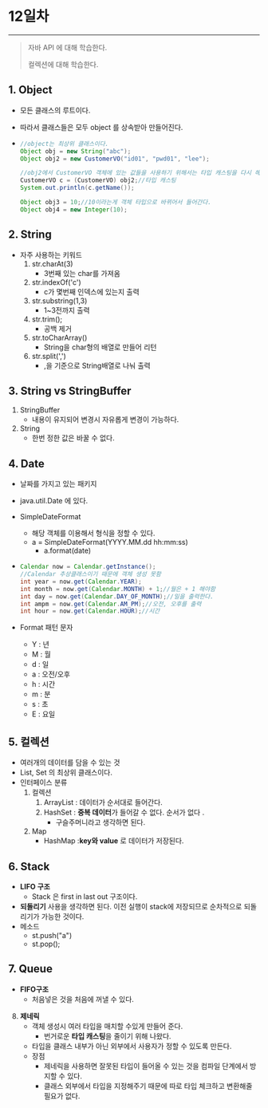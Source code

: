 # 12일차
---

> 자바 API 에 대해 학습한다. 
>
> 컬렉션에 대해 학습한다. 



## 1. Object

   + 모든 클래스의 루트이다.

   + 따라서 클래스들은 모두 object 를 상속받아 만들어진다. 

   + ```java
     //object는 최상위 클래스이다. 
     Object obj = new String("abc");
     Object obj2 = new CustomerVO("id01", "pwd01", "lee");
     
     //obj2에서 CustomerVO 객체에 있는 값들을 사용하기 위해서는 타입 캐스팅을 다시 해야한다. 
     CustomerVO c = (CustomerVO) obj2;//타입 캐스팅 
     System.out.println(c.getName());
     
     Object obj3 = 10;//10이라는게 객체 타입으로 바뀌어서 들어간다. 
     Object obj4 = new Integer(10);
     ```

## 2. String

   + 자주 사용하는 키워드
     1. str.charAt(3)
        + 3번째 있는 char를 가져옴 
     2. str.indexOf('c')
        + c가 몇번째 인덱스에 있는지 출력 
     3. str.substring(1,3)
        + 1~3전까지 출력
     4. str.trim();
        + 공백 제거
     5. str.toCharArray()
        + String을 char형의 배열로 만들어 리턴 
     6. str.split(',')
        + ,을 기준으로 String배열로 나눠 출력 

## 3. String vs StringBuffer

   1. StringBuffer
      + 내용이 유지되어 변경시 자유롭게 변경이 가능하다. 
   2. String 
      + 한번 정한 값은 바꿀 수 없다. 

## 4. Date

   + 날짜를 가지고 있는 패키지

   + java.util.Date 에 있다. 

   + SimpleDateFormat 

     + 해당 객체를 이용해서 형식을 정할 수 있다. 
     + a = SimpleDateFormat(YYYY.MM.dd  hh:mm:ss)
       + a.format(date)

   + ```java
     Calendar now = Calendar.getInstance();
     //Calendar 추상클래스이기 때문에 객체 생성 못함 
     int year = now.get(Calendar.YEAR);
     int month = now.get(Calendar.MONTH) + 1;//월은 + 1 해야함 
     int day = now.get(Calendar.DAY_OF_MONTH);//일을 출력한다. 
     int ampm = now.get(Calendar.AM_PM);//오전, 오후를 출력 
     int hour = now.get(Calendar.HOUR);//시간  
     ```

   + Format 패턴 문자

     + Y  : 년
     + M : 월
     + d : 일
     + a : 오전/오후
     + h : 시간
     + m : 분
     + s : 초 
     + E : 요일 

## 5. 컬렉션

   + 여러개의 데이터를 담을 수 있는 것 
   + List, Set 의 최상위 클래스이다. 
   + 인터페이스 분류
     1. 컬렉션 
        1. ArrayList : 데이터가 순서대로 들어간다. 
        2. HashSet : **중복 데이터**가 들어갈 수 없다. 순서가 없다 .
           + 구슬주머니라고 생각하면 된다. 
     2. Map 
        + HashMap :**key와 value** 로 데이터가 저장된다. 

## 6. Stack

   + **LIFO 구조**
     + Stack 은 first in last out 구조이다. 
   + **되돌리기** 사용을 생각하면 된다. 이전 실행이 stack에 저장되므로 순차적으로 되돌리기가 가능한 것이다. 
   + 메소드
     + st.push("a")
     + st.pop();

## 7. Queue

   + **FIFO구조**
     + 처음넣은 것을 처음에 꺼낼 수 있다.

8. **제네릭**
   + 객체 생성시 여러 타입을 매치할 수있게 만들어 준다.
     + 번거로운 **타입 캐스팅**을 줄이기 위해 나왔다. 
   + 타입을 클래스 내부가 아닌 외부에서 사용자가 정할 수 있도록 만든다. 
   + 장점
     + 제네릭을 사용하면 잘못된 타입이 들어올 수 있는 것을 컴파일 단계에서 방지할 수 있다. 
     + 클래스 외부에서 타입을 지정해주기 때문에 따로 타입 체크하고 변환해줄 필요가 없다. 
